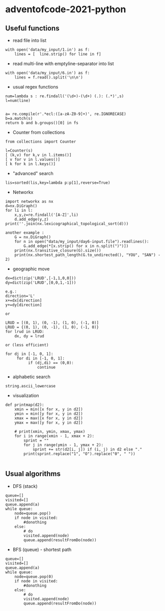# adventofcode-2021-python

## Useful functions

* read file into list
  
```
with open('data/my_input/1.in') as f:
    lines = [  line.strip() for line in f]
```

* read multi-line with emptyline-separator into list
  
```
with open('data/my_input/6.in') as f:
    lines = f.read().split('\n\n')  
```

* usual regex functions

```
num=lambda s : re.findall('(\d+)-(\d+) (.): (.*)',s) 
l=num(line)


a= re.compile(r'.*ecl:([a-zA-Z0-9]+)', re.IGNORECASE)
b=a.match(s) 
return b and b.groups()[0] in fs
```

* Counter from collections

```
from collections import Counter

l=Counter(s)
[ (k,v) for k,v in l.items()]
[ v for v in l.values()]
[ k for k in l.keys()]
```

* "advanced" search

```
lis=sorted(lis,key=lambda p:p[1],reverse=True)
```

* Networkx

```
import networkx as nx
d=nx.DiGraph()
for li in l:
    x,y,z=re.findall('[A-Z]',li)
    d.add_edge(y,z)
print(''.join(nx.lexicographical_topological_sort(d)))

another example :
    G = nx.DiGraph()
    for n in open("data/my_input/day6-input.file").readlines():
        G.add_edge(*[x.strip() for x in n.split(")")])
    print(nx.transitive_closure(G).size())
    print(nx.shortest_path_length(G.to_undirected(), "YOU", "SAN") - 2)
```

* geographic move

```
dx=dict(zip('LRUD',[-1,1,0,0]))
dy=dict(zip('LRUD',[0,0,1,-1]))

e.g.:
direction='L'
x+=dx[direction]
y+=dy[direction]

or

LRUD = [(0, 1), (0, -1), (1, 0), (-1, 0)]
LRUD = {(0, 1), (0, -1), (1, 0), (-1, 0)}
for lrud in LRUD:
    dx, dy = lrud

or (less efficient)

for dj in [-1, 0, 1]:
     for di in [-1, 0, 1]:
          if (dj,di) == (0,0):
              continue
```

* alphabetic search

```
string.ascii_lowercase
```

* visualization

```
def printmap(d2):
    xmin = min([x for x, y in d2])
    ymin = min([y for x, y in d2])
    xmax = max([x for x, y in d2])
    ymax = max([y for x, y in d2])

    # print(xmin, ymin, xmax, ymax)
    for i in range(xmin - 1, xmax + 2):
        sprint = ""
        for j in range(ymin - 1, ymax + 2):
            sprint += str(d2[i, j]) if (i, j) in d2 else "."
        print(sprint.replace("1", "O").replace("0", " "))
        
```

## Usual algorithms

* DFS (stack)

```
queue=[]
visited=[]
queue.append(a)
while queue:
    node=queue.pop()
    if node in visited:
        #donothing
    else:
        # do
        visited.append(node)
        queue.append(resultFromDo(node))
```

* BFS (queue) - shortest path

```
queue=[]
visited=[]
queue.append(a)
while queue:
    node=queue.pop(0)
    if node in visited:
        #donothing
    else:
        # do
        visited.append(node)
        queue.append(resultFromDo(node))
```